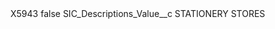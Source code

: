 <?xml version="1.0" encoding="UTF-8"?>
<CustomMetadata xmlns="http://soap.sforce.com/2006/04/metadata" xmlns:xsi="http://www.w3.org/2001/XMLSchema-instance" xmlns:xsd="http://www.w3.org/2001/XMLSchema">
    <label>X5943</label>
    <protected>false</protected>
    <values>
        <field>SIC_Descriptions_Value__c</field>
        <value xsi:type="xsd:string">STATIONERY STORES</value>
    </values>
</CustomMetadata>
